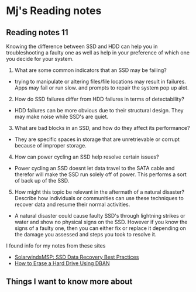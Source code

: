 # Mj's Reading notes 

## Reading notes 11
Knowing the difference between SSD and HDD can help you in troubleshooting a faulty one as well as help in your preference of which one you decide for your system. 


1. What are some common indicators that an SSD may be failing?
- trying to manipulate or altering files/file locations may result in failures. Apps may fail or run slow. and prompts to repair the system pop up alot. 
2. How do SSD failures differ from HDD failures in terms of detectability?
- HDD failures can be more obvious due to their structural design. They may make noise while SSD's are quiet. 
3. What are bad blocks in an SSD, and how do they affect its performance?
- They are specific spaces in storage that are unretrievable or corrupt because of improper storage.
4. How can power cycling an SSD help resolve certain issues?
- Power cycling an SSD doesnt let data travel to the SATA cable and therefor will make the SSD run solely off of power. This performs a sort of back up of the SSD. 
5. How might this topic be relevant in the aftermath of a natural disaster? Describe how individuals or communities can use these techniques to recover data and resume their normal activities.
- A natural disaster could cause faulty SSD's through lightning strikes or water and show no physical signs on the SSD. However if you know the signs of a faulty one, then you can either fix or replace it depending on the damage you assessed and steps you took to resolve it.  

I found info for my notes from these sites
- [SolarwindsMSP: SSD Data Recovery Best Practices](https://www.n-able.com/blog/ssd-data-recovery-best-practices)
- [How to Erase a Hard Drive Using DBAN](https://www.lifewire.com/how-to-erase-a-hard-drive-using-dban-2619148)

## Things I want to know more about 

